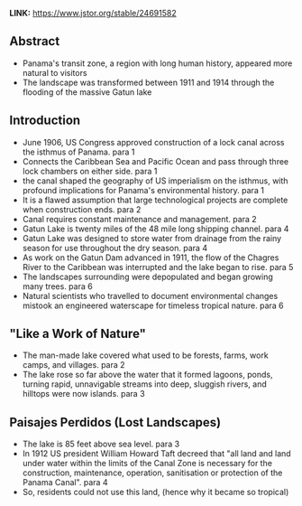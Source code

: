 **LINK:** https://www.jstor.org/stable/24691582

## Abstract
- Panama's transit zone, a region with long human history, appeared more natural to visitors
- The landscape was transformed between 1911 and 1914 through the flooding of the massive Gatun lake
## Introduction
- June 1906, US Congress approved construction of a lock canal across the isthmus of Panama. para 1
- Connects the Caribbean Sea and Pacific Ocean and pass through three lock chambers on either side. para 1
- the canal shaped the geography of US imperialism on the isthmus, with profound implications for Panama's environmental history. para 1
- It is a flawed assumption that large technological projects are complete when construction ends. para 2
- Canal requires constant maintenance and management. para 2
- Gatun Lake is twenty miles of the 48 mile long shipping channel. para 4
- Gatun Lake was designed to store water from drainage from the rainy season for use throughout the dry season. para 4
- As work on the Gatun Dam advanced in 1911, the flow of the Chagres River to the Caribbean was interrupted and the lake began to rise. para 5
- The landscapes surrounding were depopulated and began growing many trees. para 6
- Natural scientists who travelled to document environmental changes mistook an engineered waterscape for timeless tropical nature. para 6

## "Like a Work of Nature"
- The man-made lake covered what used to be forests, farms, work camps, and villages. para 2
- The lake rose so far above the water that it formed lagoons, ponds, turning rapid, unnavigable streams into deep, sluggish rivers, and hilltops were now islands. para 3

## Paisajes Perdidos (Lost Landscapes)
- The lake is 85 feet above sea level. para 3
- In 1912 US president William Howard Taft decreed that "all land and land under water within the limits of the Canal Zone is necessary for the construction, maintenance, operation, sanitisation or protection of the Panama Canal". para 4
- So, residents could not use this land, (hence why it became so tropical)